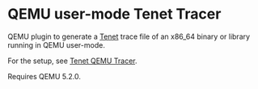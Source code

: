 QEMU user-mode Tenet Tracer
===========================

QEMU plugin to generate a [Tenet](https://github.com/gaasedelen/tenet/) trace file of an x86_64 binary or library running in QEMU user-mode.

For the setup, see [Tenet QEMU Tracer](https://github.com/gaasedelen/tenet/tree/master/tracers/qemu).

Requires QEMU 5.2.0.
